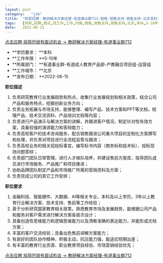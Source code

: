 ```yaml
---
layout:	post
category:	"job"
title:	"网易招聘：教研解决方案经理-有道事业群712-销售-销售支持-销售支持-北京本科5-10年"
tags:	[网易,招聘,面试,找工作,工作,内推,销售,销售支持,销售支持,北京,本科,5-10年]
date:	2022-06-15
---
```


[点击应聘 投简历就有面试机会 -> 教研解决方案经理-有道事业群712](http://mobile.bole.netease.com/bole/boleDetail?id=40900&employeeId=346f03c3cda5f04c&key=all)



- **学历要求： **本科
- **工作年限： **5-10年
- **所属部门： **有道事业群-有道成人教育产品部-产教融合项目组-运营组
- **工作城市： **北京
- **发布日期： **2022-06-15



**职位描述**
1. 负责研究教育行业发展趋势和热点，收集行业发展规划和相关政策，结合公司产品和服务特点，挖掘创新业务方向；
2. 负责业务拓展与市场支持，能够整理、编写产品、技术方案和PPT等文档，梳理产品、技术交流资料、产品培训文档等内容；
3. 负责进行产品演示与解决方案的讲解，并跟进客户情况，制定针对性有效方案，具备较强的演讲能力和答辩能力；
4. 负责高校客户的技术咨询服务，配合销售跟进公司重大项目的定制化方案撰写和处理，并负责对项目进行全流程监管与跟进；
5. 负责高校业务的相关招投标事宜，编写标书内容（商务标和技术标）、投标现场问题答辩；
6. 负责部门团队日常管理，进行人才梯队培养，并建设售前方案库，指导团队成员进行市场服务、产品推广和项目推进；
7. 协助品牌团队制定产品和市场推广所需的营销资料及方案；
8. 负责完成公司的其它工作安排；



**职位要求**
1. 金融科技、智能硬件、大数据、AI等相关专业，本科及以上学历，3年以上教育行业解决方案、技术支持、售前等工作经验；
2. 善于分析研究国家教育相关政策，熟悉教育市场及发展趋势，能根据公司产品和服务对客户需求进行解决方案各层次设计；
3. 具备创造性思维能力和逻辑思维能力以及清晰准确的表达能力，并能形成文档方案；
4. 丰富的客户交流经验；具备出色售前讲解方案能力；
5. 有良好的团队协作精神，积极主动，抗压能力强，能适应短期出差；
6. 有丰富的教育行业资源、职业教育项目经验、市场营销经验优先；



[点击应聘 投简历就有面试机会 -> 教研解决方案经理-有道事业群712](http://mobile.bole.netease.com/bole/boleDetail?id=40900&employeeId=346f03c3cda5f04c&key=all)